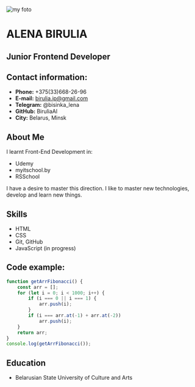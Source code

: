 ![my foto](/rsschool-cv/105459877.jpeg)
# ALENA BIRULIA 
## Junior Frontend Developer
## Contact information:

* **Phone:** +375(33)668-26-96
* **E-mail:** birulia.ip@gmail.com
* **Telegram:** @bisinka_lena
* **GitHub:** BiruliaAl
* **City:** Belarus, Minsk
## About Me
I learnt Front-End Development in:
* Udemy 
* myitschool.by 
* RSSchool
   
I have a desire to master this direction. I like to master new technologies, develop and learn new things.
## Skills
* HTML
* CSS
* Git, GitHub
* JavaScript (in progress)
## Code example:
```JavaScript
function getArrFibonacci() {
    const arr = [];
    for (let i = 0; i < 1000; i++) {
        if (i === 0 || i === 1) {
            arr.push(i);  
        }
        if (i === arr.at(-1) + arr.at(-2))
            arr.push(i);
    }
    return arr;
}
console.log(getArrFibonacci());
```
## Education
* Belarusian State University of Culture and Arts

